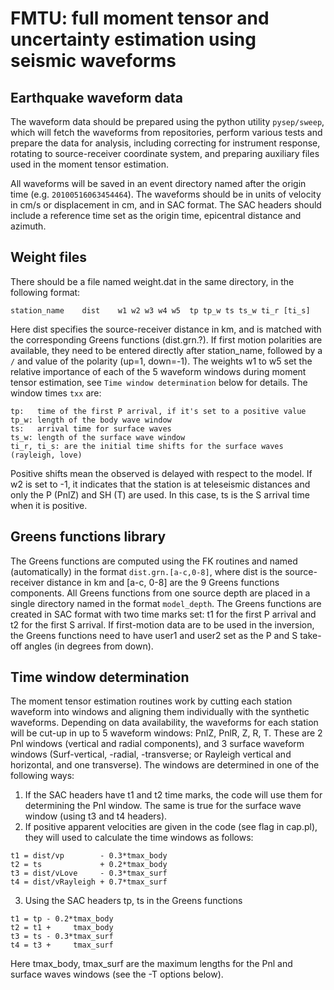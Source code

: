 # FMTU: full moment tensor and uncertainty estimation using seismic waveforms

## Earthquake waveform data 
The waveform data should be prepared using the python utility ``pysep/sweep``, which will fetch the waveforms from repositories, perform various tests and prepare the data for analysis, including correcting for instrument response, rotating to source-receiver coordinate system, and preparing auxiliary files used in the moment tensor estimation.

All waveforms will be saved in an event directory named after the origin time (e.g. ``20100516063454464``).
The waveforms should be in units of velocity in cm/s or displacement in cm, and in SAC format.
The SAC headers should include a reference time set as the origin time, epicentral distance and azimuth. 

## Weight files
There should be a file named weight.dat in the same directory, in the following format:
```
station_name    dist    w1 w2 w3 w4 w5  tp tp_w ts ts_w ti_r [ti_s]
```
Here dist specifies the source-receiver distance in km, and is matched with the corresponding Greens functions (dist.grn.?).
If first motion polarities are available, they need to be entered directly after station_name, followed by a `/` and value of the polarity (up=1, down=-1).
The weights w1 to w5 set the relative importance of each of the 5 waveform windows during moment tensor estimation, see ``Time window determination`` below for details.
The window times `txx` are:
```
tp:   time of the first P arrival, if it's set to a positive value
tp_w: length of the body wave window
ts:   arrival time for surface waves
ts_w: length of the surface wave window
ti_r, ti_s: are the initial time shifts for the surface waves (rayleigh, love)
``` 
Positive shifts mean the observed is delayed with respect to the model.
If w2 is set to -1, it indicates that the station is at teleseismic distances and only the P (PnlZ) and SH (T) are used.
In this case, ts is the S arrival time when it is positive.

## Greens functions library
The Greens functions are computed using the FK routines and named (automatically) in the format ``dist.grn.[a-c,0-8]``, where dist is the source-receiver distance in km and [a-c, 0-8] are the 9 Greens functions components.
All Greens functions from one source depth are placed in a single directory named in the format ``model_depth``.
The Greens functions are created in SAC format with two time marks set: t1 for the first P arrival and t2 for the first S arrival.
If first-motion data are to be used in the inversion, the Greens functions need to have user1 and user2 set as the P and S take-off angles (in degrees from down).

## Time window determination
The moment tensor estimation routines work by cutting each station waveform into windows and aligning them individually with the synthetic waveforms.
Depending on data availability, the waveforms for each station will be cut-up in up to 5 waveform windows: PnlZ, PnlR, Z, R, T.
These are 2 Pnl windows (vertical and radial components), and 3 surface waveform windows (Surf-vertical, -radial, -transverse; or Rayleigh vertical and horizontal, and one transverse).
The windows are determined in one of the following ways:
1) If the SAC headers have t1 and t2 time marks, the code will use them for determining the Pnl window. The same is true for the surface wave window (using t3 and t4 headers).
2) If positive apparent velocities are given in the code (see flag in cap.pl), they will used to calculate the time windows as follows:
```
t1 = dist/vp        - 0.3*tmax_body
t2 = ts             + 0.2*tmax_body
t3 = dist/vLove     - 0.3*tmax_surf
t4 = dist/vRayleigh + 0.7*tmax_surf
```
3) Using the SAC headers tp, ts in the Greens functions
```
t1 = tp - 0.2*tmax_body
t2 = t1 +     tmax_body
t3 = ts - 0.3*tmax_surf
t4 = t3 +     tmax_surf
```
Here tmax_body, tmax_surf are the maximum lengths for the Pnl and surface waves windows
(see the -T options below).
